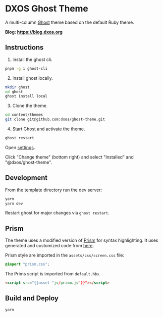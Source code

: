 # DXOS Ghost Theme

A multi-column [Ghost](https://github.com/TryGhost/Ghost) theme based on the default Ruby theme.

**Blog: https://blog.dxos.org**

## Instructions

1. Install the ghost cli.

```bash
pnpm -g i ghost-cli
```

2. Install ghost locally.

```bash
mkdir ghost
cd ghost
ghost install local
```

3. Clone the theme.

```bash
cd content/themes
git clone git@github.com:dxos/ghost-theme.git
```

4. Start Ghost and activate the theme.

```bash
ghost restart
```

Open [settings](http://localhost:2368/ghost/#/settings/design/edit).

Click "Change theme" (bottom right) and select "Installed" and "@dxos/ghost-theme".

## Development

From the template directory run the dev server:

```bash
yarn
yarn dev
```

Restart ghost for major changes via `ghost restart`.

## Prism

The theme uses a modified version of [Prism](https://prismjs.com) for syntax highlighting. 
It uses generated and customized code from [here](https://prismjs.com/download.html#themes=prism-tomorrow&languages=markup+css+clike+javascript+bash+diff+json+markdown+jsx+tsx+regex+typescript+typoscript&plugins=line-highlight+line-numbers+command-line+toolbar+copy-to-clipboard+diff-highlight+treeview).

Prism style are imported in the `assets/css/screen.css` file:

```css
@import "prism.css";
```

The Prims script is imported from `default.hbs`.

```html
<script src="{{asset "js/prism.js"}}"></script>
```

## Build and Deploy

```bash
yarn 
```
